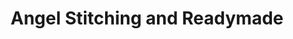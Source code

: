 ---
title: "Angel Stitching and Readymade"
url: /trivandrum/angel-stitching-and-readymade/
shop: tailor
---
